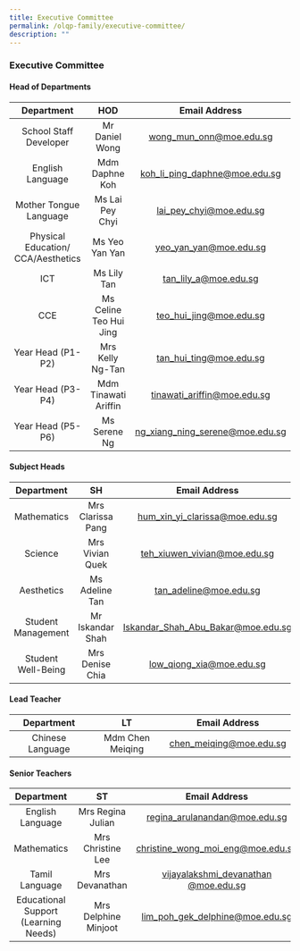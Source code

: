 ```yaml
---
title: Executive Committee
permalink: /olqp-family/executive-committee/
description: ""
---
```

### Executive Committee

#### Head of Departments

| Department 	| HOD 	| Email Address 	|
|:---:	|:---:	|:---:	|
| School Staff Developer 	| Mr Daniel Wong 	| [wong_mun_onn@moe.edu.sg](mailto:wong_mun_onn@moe.edu.sg) 	|
| English Language 	| Mdm Daphne Koh 	| [koh_li_ping_daphne@moe.edu.sg](mailto: ) 	|
| Mother Tongue Language 	| Ms Lai Pey Chyi 	| [lai_pey_chyi@moe.edu.sg](mailto:lai_pey_chyi@moe.edu.sg) 	|
| Physical Education/ CCA/Aesthetics 	| Ms Yeo Yan Yan  	| [yeo_yan_yan@moe.edu.sg](mailto:yeo_yan_yan@moe.edu.sg) 	|
| ICT 	| Ms Lily Tan 	| [tan_lily_a@moe.edu.sg](mailto:tan_lily_a@moe.edu.sg)	|
| CCE  	| Ms Celine Teo Hui Jing 	| [teo_hui_jing@moe.edu.sg](mailto:teo_hui_jing@moe.edu.sg)	|
| Year Head (P1-P2) 	| Mrs Kelly Ng-Tan  	| [tan_hui_ting@moe.edu.sg](mailto:tan_hui_ting@moe.edu.sg) 	|
| Year Head (P3-P4) 	| Mdm Tinawati Ariffin 	| [tinawati_ariffin@moe.edu.sg](mailto:tinawati_ariffin@moe.edu.sg)	|
| Year Head (P5-P6) 	| Ms Serene Ng 	| [ng_xiang_ning_serene@moe.edu.sg](mailto:ng_xiang_ning_serene@moe.edu.sg)	|

#### Subject Heads

| Department | SH | Email Address |
|:---:|:---:|:---:|
| Mathematics | Mrs Clarissa Pang | [hum\_xin\_yi\_clarissa@moe.edu.sg](mailto:hum_xin_yi_clarissa@moe.edu.sg) |
| Science | Mrs Vivian Quek | [teh\_xiuwen\_vivian@moe.edu.sg](mailto:teh_xiuwen_vivian@moe.edu.sg) |
| Aesthetics | Ms Adeline Tan | [tan\_adeline\@moe.edu.sg](mailto:tan_adeline@moe.edu.sg) |
| Student Management | Mr Iskandar Shah | [Iskandar\_Shah\_Abu\_Bakar@moe.edu.sg](mailto:Iskandar_Shah_Abu_Bakar@moe.edu.sg) |
| Student Well-Being | Mrs Denise Chia | [low\_qiong\_xia@moe.edu.sg](mailto:low_qiong_xia@moe.edu.sg) |

#### Lead Teacher

| Department 	| LT 	| Email Address 	|
|:---:	|:---:	|:---:	|
| Chinese Language 	| Mdm Chen Meiqing 	| [chen_meiqing@moe.edu.sg](mailto:chen_meiqing@moe.edu.sg) 	|

#### Senior Teachers

| Department | ST | Email Address |
|:---:|:---:|:---:|
| English Language | Mrs Regina Julian | [regina\_arulanandan@moe.edu.sg](mailto:regina_arulanandan@moe.edu.sg) |
| Mathematics | Mrs Christine Lee | [christine\_wong\_moi\_eng@moe.edu.sg](mailto:christine_wong_moi_eng@moe.edu.sg) |
| Tamil Language | Mrs Devanathan | [vijayalakshmi\_devanathan @moe.edu.sg](mailto:vijayalakshmi_devanathan%20@moe.edu.sg) |
| Educational Support (Learning Needs) | Mrs Delphine Minjoot | [lim\_poh\_gek\_delphine@moe.edu.sg](mailto:lim_poh_gek_delphine@moe.edu.sg) |